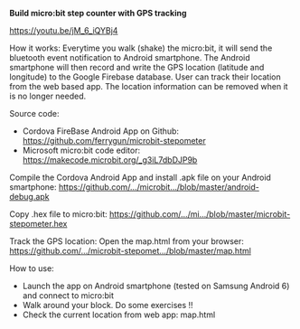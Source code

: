<b>Build micro:bit step counter with GPS tracking</b>

https://youtu.be/jM_6_iQYBj4

How it works:
Everytime you walk (shake) the micro:bit, it will send the bluetooth event notification to Android smartphone. The Android smartphone will then record and write the GPS location (latitude and longitude) to the Google Firebase database. 
User can track their location from the web based app. The location information can be removed when it is no longer needed.

Source code:
- Cordova FireBase Android App on Github: https://github.com/ferrygun/microbit-stepometer
- Microsoft micro:bit code editor: https://makecode.microbit.org/_g3iL7dbDJP9b

Compile the Cordova Android App and install .apk file on your Android smartphone:
https://github.com/…/microbit…/blob/master/android-debug.apk

Copy .hex file to micro:bit:
https://github.com/…/mi…/blob/master/microbit-stepometer.hex

Track the GPS location:
Open the map.html from your browser:
https://github.com/…/microbit-stepomet…/blob/master/map.html

How to use:
- Launch the app on Android smartphone (tested on Samsung Android 6) and connect to micro:bit
- Walk around your block. Do some exercises !!
- Check the current location from web app: map.html
